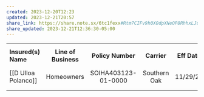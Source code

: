 ```yaml
---
created: 2023-12-20T12:23
updated: 2023-12-21T20:57
share_link: https://share.note.sx/6tc1fexx#Rtm7CIFv9h0XOdpXNeOP8RhhxLJuHZqlRS56dhjAmLg
share_updated: 2023-12-21T12:36:30-05:00
---
```

|  |  |  |  |  |  |
| ---- | :--: | :--: | :--: | :--: | :--: |
| **Insured(s) Name** | **Line of Business** | **Policy Number** | **Carrier** | **Eff Date** | **Commission Paid** (Jon to fill) |
| [[D Ulloa Polanco]] | Homeowners | SOIHA403123-01-0000 | Southern Oak | 11/29/23 |  |
|  |  |  |  |  |  |
|  |  |  |  |  |  |
